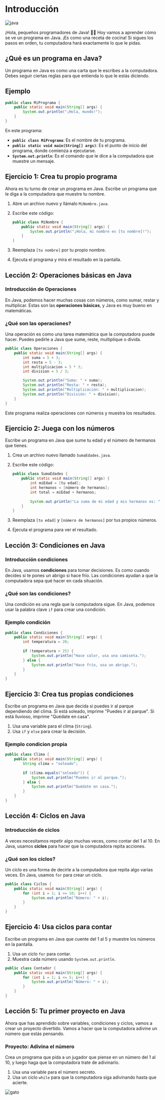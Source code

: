 # Introducción

![java](../images/comenzando_con_java.png)

¡Hola, pequeños programadores de Java! 🧑‍💻 Hoy vamos a aprender cómo se ve un programa en Java. ¡Es como una receta de cocina! Si sigues los pasos en orden, tu computadora hará exactamente lo que le pidas.

## ¿Qué es un programa en Java?

Un programa en Java es como una carta que le escribes a la computadora. Debes seguir ciertas reglas para que entienda lo que le estás diciendo.

## Ejemplo

```java
public class MiPrograma {
    public static void main(String[] args) {
        System.out.println("¡Hola, mundo!");
    }
}
```

En este programa:

- **`public class MiPrograma`**: Es el nombre de tu programa.
- **`public static void main(String[] args)`**: Es el punto de inicio del programa, donde comienza a ejecutarse.
- **`System.out.println`**: Es el comando que le dice a la computadora que muestre un mensaje.

## Ejercicio 1: Crea tu propio programa

Ahora es tu turno de crear un programa en Java. Escribe un programa que le diga a la computadora que muestre tu nombre.

1. Abre un archivo nuevo y llámalo `MiNombre.java`.
2. Escribe este código:

   ```java
   public class MiNombre {
       public static void main(String[] args) {
           System.out.println("¡Hola, mi nombre es [tu nombre]!");
       }
   }
   ```

3. Reemplaza `[tu nombre]` por tu propio nombre.
4. Ejecuta el programa y mira el resultado en la pantalla.

## Lección 2: Operaciones básicas en Java

### Introducción de Operaciones

En Java, podemos hacer muchas cosas con números, como sumar, restar y multiplicar. Estas son las **operaciones básicas**, y Java es muy bueno en matemáticas.

### ¿Qué son las operaciones?

Una operación es como una tarea matemática que la computadora puede hacer. Puedes pedirle a Java que sume, reste, multiplique o divida.

```java
public class Operaciones {
    public static void main(String[] args) {
        int suma = 5 + 3;
        int resta = 5 - 3;
        int multiplicacion = 5 * 3;
        int division = 5 / 3;

        System.out.println("Suma: " + suma);
        System.out.println("Resta: " + resta);
        System.out.println("Multiplicación: " + multiplicacion);
        System.out.println("División: " + division);
    }
}
```

Este programa realiza operaciones con números y muestra los resultados.

## Ejercicio 2: Juega con los números

Escribe un programa en Java que sume tu edad y el número de hermanos que tienes.

1. Crea un archivo nuevo llamado `SumaEdades.java`.
2. Escribe este código:

   ```java
   public class SumaEdades {
       public static void main(String[] args) {
           int miEdad = [tu edad];
           int hermanos = [número de hermanos];
           int total = miEdad + hermanos;
           
           System.out.println("La suma de mi edad y mis hermanos es: " + total);
       }
   }
   ```

3. Reemplaza `[tu edad]` y `[número de hermanos]` por tus propios números.
4. Ejecuta el programa para ver el resultado.

## Lección 3: Condiciones en Java

### Introducción condiciones

En Java, usamos **condiciones** para tomar decisiones. Es como cuando decides si te pones un abrigo si hace frío. Las condiciones ayudan a que la computadora sepa qué hacer en cada situación.

### ¿Qué son las condiciones?

Una condición es una regla que la computadora sigue. En Java, podemos usar la palabra clave `if` para crear una condición.

### Ejemplo condición

```java
public class Condiciones {
    public static void main(String[] args) {
        int temperatura = 20;
        
        if (temperatura > 25) {
            System.out.println("Hace calor, usa una camiseta.");
        } else {
            System.out.println("Hace frío, usa un abrigo.");
        }
    }
}
```

## Ejercicio 3: Crea tus propias condiciones

Escribe un programa en Java que decida si puedes ir al parque dependiendo del clima. Si está soleado, imprime "Puedes ir al parque". Si está lluvioso, imprime "Quédate en casa".

1. Usa una variable para el clima (`String`).
2. Usa `if` y `else` para crear la decisión.

### Ejemplo condicion propia

```java
public class Clima {
    public static void main(String[] args) {
        String clima = "soleado";
        
        if (clima.equals("soleado")) {
            System.out.println("Puedes ir al parque.");
        } else {
            System.out.println("Quédate en casa.");
        }
    }
}
```

## Lección 4: Ciclos en Java

### Introducción de ciclos

A veces necesitamos repetir algo muchas veces, como contar del 1 al 10. En Java, usamos **ciclos** para hacer que la computadora repita acciones.

### ¿Qué son los ciclos?

Un ciclo es una forma de decirle a la computadora que repita algo varias veces. En Java, usamos `for` para crear un ciclo.

```java
public class Ciclos {
    public static void main(String[] args) {
        for (int i = 1; i <= 10; i++) {
            System.out.println("Número: " + i);
        }
    }
}
```

## Ejercicio 4: Usa ciclos para contar

Escribe un programa en Java que cuente del 1 al 5 y muestre los números en la pantalla.

1. Usa un ciclo `for` para contar.
2. Muestra cada número usando `System.out.println`.

```java
public class Contador {
    public static void main(String[] args) {
        for (int i = 1; i <= 5; i++) {
            System.out.println("Número: " + i);
        }
    }
}
```

## Lección 5: Tu primer proyecto en Java

Ahora que has aprendido sobre variables, condiciones y ciclos, vamos a crear un proyecto divertido. Vamos a hacer que la computadora adivine un número que estás pensando.

### Proyecto: Adivina el número

Crea un programa que pida a un jugador que piense en un número del 1 al 10, y luego haga que la computadora trate de adivinarlo.

1. Usa una variable para el número secreto.
2. Usa un ciclo `while` para que la computadora siga adivinando hasta que acierte.

![gato](../images/Gatocelebrar.jpeg)
